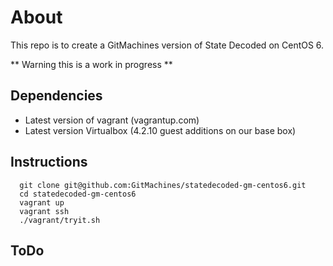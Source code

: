 # About

This repo is to create a GitMachines version of State Decoded on CentOS 6.

** Warning this is a work in progress **


## Dependencies
  * Latest version of vagrant (vagrantup.com)
  * Latest version Virtualbox (4.2.10 guest additions on our base box)

## Instructions


```
  git clone git@github.com:GitMachines/statedecoded-gm-centos6.git
  cd statedecoded-gm-centos6
  vagrant up
  vagrant ssh
  ./vagrant/tryit.sh
```

## ToDo

